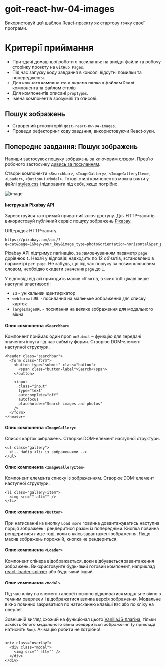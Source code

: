 # goit-react-hw-04-images

Використовуй цей
[шаблон React-проекту](https://github.com/goitacademy/react-homework-template#readme)
як стартову точку своєї програми.

# Критерії приймання

- При здачі домашньої роботи є посилання: на вихідні файли та робочу сторінку
  проекту на `GitHub Pages`.
- Під час запуску коду завдання в консолі відсутні помилки та попередження.
- Для кожного компонента є окрема папка з файлом React-компонента та файлом
  стилів
- Для компонентів описані `propTypes`.
- Імена компонентів зрозумілі та описові.

## Пошук зображень

- Створений репозиторій `goit-react-hw-04-images`.
- Проведи рефакторинг коду завдання, використовуючи React-хуки.

## Попереднє завдання: Пошук зображень

Напиши застосунок пошуку зображень за ключовим словом. Прев'ю робочого
застосунку
[дивись за посиланням](https://drive.google.com/file/d/1oXCGyiq4uKwW0zzraZLKk4lh3voBlBzZ/view?usp=sharing).

Створи компоненти `<Searchbar>`, `<ImageGallery>`, `<ImageGalleryItem>`,
`<Loader>`, `<Button>` і `<Modal>`. Готові стилі компонентів можна взяти у файлі
[styles.css](https://minhaskamal.github.io/DownGit/#/home?url=https://github.com/goitacademy/react-homework/blob/master/homework-03/image-finder/styles.css)
і підправити під себе, якщо потрібно.

![image](https://github.com/savchyndd/goit-react-hw-03-image-finder/assets/96209694/6f37c117-def3-40df-953c-2a2084cee55a)

#### Інструкція Pixabay API

Зареєструйся та отримай приватний ключ доступу. Для HTTP-запитів використовуй
публічний сервіс пошуку зображень [Pixabay](https://pixabay.com/api/docs/).

URL-рядок HTTP-запиту.

```
https://pixabay.com/api/?q=cat&page=1&key=your_key&image_type=photo&orientation=horizontal&per_page=12
```

Pixabay API підтримує пагінацію, за замовчуванням параметр `page` дорівнює `1`.
Нехай у відповіді надходить по 12 об'єктів, встановлено в параметрі `per_page`.
Не забудь, що під час пошуку за новим ключовим словом, необхідно скидати
значення `page` до `1`.

У відповіді від апі приходить масив об'єктів, в яких тобі цікаві лише наступні
властивості:

- `id` - унікальний ідентифікатор
- `webformatURL` - посилання на маленьке зображення для списку карток
- `largeImageURL` - посилання на велике зображення для модального вікна

#### Опис компонента `<Searchbar>`

Компонент приймає один проп `onSubmit` – функцію для передачі значення інпута
під час сабміту форми. Створює DOM-елемент наступної структури.

```
<header class="searchbar">
  <form class="form">
    <button type="submit" class="button">
      <span class="button-label">Search</span>
    </button>

    <input
      class="input"
      type="text"
      autocomplete="off"
      autofocus
      placeholder="Search images and photos"
    />
  </form>
</header>
```

#### Опис компонента `<ImageGallery>`

Список карток зображень. Створює DOM-елемент наступної структури.

```
<ul class="gallery">
  <!-- Набір <li> із зображеннями -->
</ul>
```

#### Опис компонента `<ImageGalleryItem>`

Компонент елемента списку із зображенням. Створює DOM-елемент наступної
структури.

```
<li class="gallery-item">
  <img src="" alt="" />
</li>
```

#### Опис компонента `<Button>`

При натисканні на кнопку `Load more` повинна довантажуватись наступна порція
зображень і рендеритися разом із попередніми. Кнопка повинна рендеритися лише
тоді, коли є якісь завантажені зображення. Якщо масив зображень порожній, кнопка
не рендериться.

#### Опис компонента `<Loader>`

Компонент спінера відображається, доки відбувається завантаження зображень.
Використовуйте будь-який готовий компонент, наприклад
[react-loader-spinner](https://github.com/mhnpd/react-loader-spinner) або
будь-який інший.

#### Опис компонента `<Modal> `

Під час кліку на елемент галереї повинно відкриватися модальне вікно з темним
оверлеєм і відображатися велика версія зображення. Модальне вікно повинно
закриватися по натисканню клавіші `ESC` або по кліку на оверлеї.

Зовнішній вигляд схожий на функціонал цього
[VanillaJS-плагіна](https://basiclightbox.electerious.com/), тільки замість
білого модального вікна рендериться зображення (у прикладі натисніть `Run`).
Анімацію робити не потрібно!

```

<div class="overlay">
  <div class="modal">
    <img src="" alt="" />
  </div>
</div>
```
